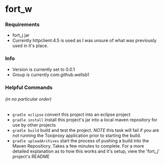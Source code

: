 # fort_w

### Requirements
* fort_j jar 
* Currently httpclient:4.5 is used as I was unsure of what was previously used in it's place.

### Info
* Version is currently set to 0.0.1
* Group is currently com.github.wellsb1 

### Helpful Commands
###### (in no particular order)
* ``gradle eclipse`` convert this project into an eclipse project
* ``gradle install`` install this project's jar into a local maven repository for use by other projects
* ``gradle build`` build and test the project.  *NOTE* this task will fail if you are not running the Toxiproxy application prior to starting the build.
* ``gradle uploadArchives`` start the process of pushing a build into the Maven Repositiory.  Takes a few minutes to complete.  For a more detailed explanation as to how this works and it's setup, view the 'fort_j' project's README  